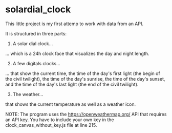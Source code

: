 # solardial_clock

This little project is my first attemp to work with data from an API. 


It is structured in three parts:

1. A solar dial clock...

... which is a 24h clock face that visualizes the day and night length. 

2. A few digitals clocks...

... that show the current time, the time of the day's first light (the begin of the civil twilight), the time of the day's sunrise, the time of the day's sunset, 
and the time of the day's last light (the end of the civil twilight).

3. The weather...

that shows the current temperature as well as a weather icon.


NOTE:
The program uses the https://openweathermap.org/ API that requires an API key. You have to include your own key in the clock_canvas_without_key.js file at line 215.



